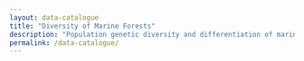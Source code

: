 ```yaml
---
layout: data-catalogue
title: "Diversity of Marine Forests"
description: "Population genetic diversity and differentiation of marine forests."
permalink: /data-catalogue/
---
```

